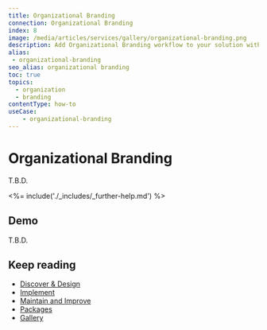 ```yaml
---
title: Organizational Branding
connection: Organizational Branding
index: 8
image: /media/articles/services/gallery/organizational-branding.png
description: Add Organizational Branding workflow to your solution with Professional Services custom extensibility.
alias:
 - organizational-branding
seo_alias: organizational branding  
toc: true
topics:
  - organization
  - branding
contentType: how-to
useCase:
    - organizational-branding 
---
```

# Organizational Branding

T.B.D.

<%= include('./_includes/_further-help.md') %>

## Demo

T.B.D.

## Keep reading

* [Discover & Design](/services/discover-and-design)
* [Implement](/services/implement)
* [Maintain and Improve](/services/maintain-and-improve)
* [Packages](/services/packages)
* [Gallery](/services/gallery)




